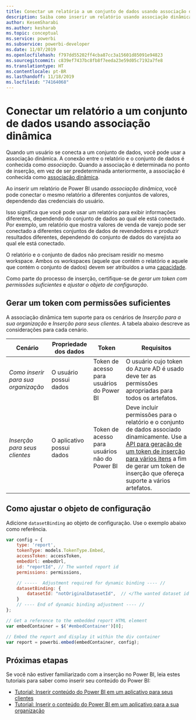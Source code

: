 ```yaml
---
title: Conectar um relatório a um conjunto de dados usando associação dinâmica
description: Saiba como inserir um relatório usando associação dinâmica.
author: KesemSharabi
ms.author: kesharab
ms.topic: conceptual
ms.service: powerbi
ms.subservice: powerbi-developer
ms.date: 11/07/2019
ms.openlocfilehash: f797dd55202ff4cba87cc3a15601d85091e94823
ms.sourcegitcommit: c839ef7437bc8fb8f7eeda23e59d05c7192a7fe8
ms.translationtype: HT
ms.contentlocale: pt-BR
ms.lasthandoff: 11/18/2019
ms.locfileid: "74164068"
---
```

# <a name="connect-a-report-to-a-dataset-using-dynamic-binding"></a>Conectar um relatório a um conjunto de dados usando associação dinâmica 

Quando um usuário se conecta a um conjunto de dados, você pode usar a associação dinâmica. A conexão entre o relatório e o conjunto de dados é conhecida como *associação*. Quando a associação é determinada no ponto de inserção, em vez de ser predeterminada anteriormente, a associação é conhecida como [associação dinâmica](https://nam06.safelinks.protection.outlook.com/?url=https%3A%2F%2Fen.wikipedia.org%2Fwiki%2FLate_binding&data=02%7C01%7CKesem.Sharabi%40microsoft.com%7C5d5b0d2d62cf4818f0c108d7635b151e%7C72f988bf86f141af91ab2d7cd011db47%7C1%7C0%7C637087115150775585&sdata=AbEtdJvgy4ivi4v4ziuui%2Bw2ibTQQXBQNYRKbXn5scA%3D&reserved=0).
 
Ao inserir um relatório de Power BI usando *associação dinâmica*, você pode conectar o mesmo relatório a diferentes conjuntos de valores, dependendo das credenciais do usuário.
 
Isso significa que você pode usar um relatório para exibir informações diferentes, dependendo do conjunto de dados ao qual ele está conectado. Por exemplo, um relatório que mostra valores de venda de varejo pode ser conectado a diferentes conjuntos de dados de revendedores e produzir resultados diferentes, dependendo do conjunto de dados do varejista ao qual ele está conectado.
 
O relatório e o conjunto de dados não precisam residir no mesmo workspace. Ambos os workspaces (aquele que contém o relatório e aquele que contém o conjunto de dados) devem ser atribuídos a uma [capacidade](azure-pbie-create-capacity.md).

Como parte do processo de inserção, certifique-se de *gerar um token com permissões suficientes* e *ajustar o objeto de configuração*.


## <a name="generating-a-token-with-sufficient-permissions"></a>Gerar um token com permissões suficientes

A associação dinâmica tem suporte para os cenários de *Inserção para a sua organização* e *Inserção para seus clientes*. A tabela abaixo descreve as considerações para cada cenário.


|Cenário  |Propriedade dos dados  |Token  |Requisitos  |
|---------|---------|---------|---------|
|*Como inserir para sua organização*    |O usuário possui dados         |Token de acesso para usuários do Power BI         |O usuário cujo token do Azure AD é usado deve ter as permissões apropriadas para todos os artefatos.         |
|*Inserção para seus clientes*     |O aplicativo possui dados         |Token de acesso para usuários não do Power BI         |Deve incluir permissões para o relatório e o conjunto de dados associado dinamicamente. Use a [API para geração de um token de inserção para vários itens](embed-sample-for-customers.md#multiEmbedToken) a fim de gerar um token de inserção que ofereça suporte a vários artefatos.         |

## <a name="adjusting-the-config-object"></a>Como ajustar o objeto de configuração
Adicione `datasetBinding` ao objeto de configuração. Use o exemplo abaixo como referência.

```javascript
var config = {
    type: 'report',
    tokenType: models.TokenType.Embed,
    accessToken: accessToken,
    embedUrl: embedUrl,
    id: "reportId", // The wanted report id
    permissions: permissions,

    // -----  Adjustment required for dynamic binding ---- //
    datasetBinding: {
        datasetId: "notOriginalDatasetId",  // </The wanted dataset id
    }
    // ---- End of dynamic binding adjustment ---- //
};

// Get a reference to the embedded report HTML element
var embedContainer = $('#embedContainer')[0];

// Embed the report and display it within the div container
var report = powerbi.embed(embedContainer, config);
```

## <a name="next-steps"></a>Próximas etapas

Se você não estiver familiarizado com a inserção no Power BI, leia estes tutoriais para saber como inserir seu conteúdo do Power BI:
* [Tutorial: Inserir conteúdo do Power BI em um aplicativo para seus clientes](embed-sample-for-customers.md)
* [Tutorial: Inserir o conteúdo do Power BI em um aplicativo para a sua organização](embed-sample-for-your-organization.md)